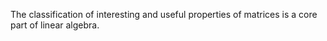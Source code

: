 The classification of interesting and useful properties of matrices is a core part of linear algebra.